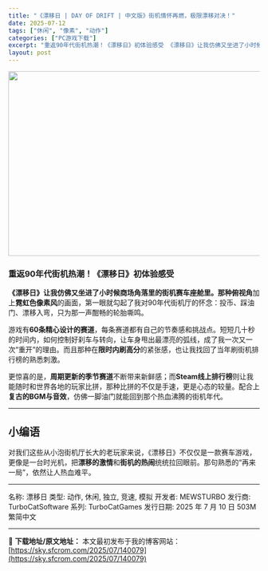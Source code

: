 ```yaml
---
title: "《漂移日 | DAY OF DRIFT | 中文版》街机情怀再燃，极限漂移对决！"
date: 2025-07-12
tags: ["休闲", "像素", "动作"]
categories: ["PC游戏下载"]
excerpt: "重返90年代街机热潮！《漂移日》初体验感受 《漂移日》让我仿佛又坐进了小时候商场角落里的街机赛车座舱里。那种俯视角加上霓虹色像素风的画面，第一眼就勾起了我对90年代街机厅的怀念：投币、踩油门、漂移入弯，只为那一声酣畅的轮胎嘶鸣。 游戏有60条精心设计的赛道，每条赛道都有自己的节奏感和挑战点。短短几十&hellip;"
layout: post
---
```


<img class="aligncenter size-full wp-image-140080" src="https://sky.sfcrom.com/wp-content/uploads/2025/07/2025071202144414.webp" alt="" width="660" height="370" />
<h3><strong>重返90年代街机热潮！《漂移日》初体验感受</strong></h3>
<strong>《漂移日》让我仿佛又坐进了小时候商场角落里的街机赛车座舱里。那种俯视角</strong>加上<strong>霓虹色像素风</strong>的画面，第一眼就勾起了我对90年代街机厅的怀念：投币、踩油门、漂移入弯，只为那一声酣畅的轮胎嘶鸣。

游戏有<strong>60条精心设计的赛道</strong>，每条赛道都有自己的节奏感和挑战点。短短几十秒的时间内，如何控制好刹车与转向，让车身甩出最漂亮的弧线，成了我一次又一次“重开”的理由。而且那种在<strong>限时内刷高分</strong>的紧张感，也让我找回了当年刷街机排行榜的熟悉刺激。

更惊喜的是，<strong>周期更新的季节赛道</strong>不断带来新鲜感；而<strong>Steam线上排行榜</strong>则让我能随时和世界各地的玩家比拼，那种比拼的不仅是手速，更是心态的较量。配合上<strong>复古的BGM与音效</strong>，仿佛一脚油门就能回到那个热血沸腾的街机年代。

<hr />

<h2><strong>小编语</strong></h2>
对我们这些从小泡街机厅长大的老玩家来说，《漂移日》不仅仅是一款赛车游戏，更像是一台时光机，把<strong>漂移的激情</strong>和<strong>街机的热闹</strong>统统拉回眼前。那句熟悉的“再来一局”，依然让人热血难平。

<hr />

名称: 漂移日
类型: 动作, 休闲, 独立, 竞速, 模拟
开发者: MEWSTURBO
发行商: TurboCatSoftware
系列: TurboCatGames
发行日期: 2025 年 7 月 10 日
503M
繁简中文

---
📖 **下载地址/原文地址：** 本文最初发布于我的博客网站：[https://sky.sfcrom.com/2025/07/140079](https://sky.sfcrom.com/2025/07/140079)

